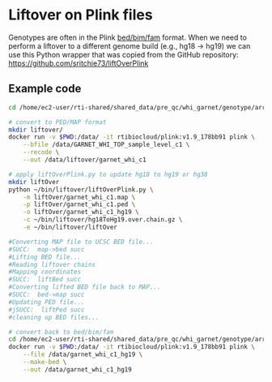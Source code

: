 # Liftover on Plink files
Genotypes are often in the Plink [bed/bim/fam](https://www.cog-genomics.org/plink/1.9/formats#bed) format. When we need to perform a liftover to a different genome build (e.g., hg18 -> hg19) we can use this Python wrapper that was copied from the GitHub repository: https://github.com/sritchie73/liftOverPlink

## Example code

```bash
cd /home/ec2-user/rti-shared/shared_data/pre_qc/whi_garnet/genotype/array/observed/0001/c1/phg000139.v1.GARNET_WHI.genotype-calls-matrixfmt.c1/sample_level_unfiltered_PLINK_set/

# convert to PED/MAP format
mkdir liftover/
docker run -v $PWD:/data/ -it rtibiocloud/plink:v1.9_178bb91 plink \
    --bfile /data/GARNET_WHI_TOP_sample_level_c1 \
    --recode \
    --out /data/liftover/garnet_whi_c1

# apply liftOverPlink.py to update hg18 to hg19 or hg38
mkdir liftOver
python ~/bin/liftover/liftOverPlink.py \
    -m liftOver/garnet_whi_c1.map \
    -p liftOver/garnet_whi_c1.ped \
    -o liftOver/garnet_whi_c1_hg19 \
    -c ~/bin/liftover/hg18ToHg19.over.chain.gz \
    -e ~/bin/liftover/liftOver

#Converting MAP file to UCSC BED file...
#SUCC:  map->bed succ
#Lifting BED file...
#Reading liftover chains
#Mapping coordinates
#SUCC:  liftBed succ
#Converting lifted BED file back to MAP...
#SUCC:  bed->map succ
#Updating PED file...
#jSUCC:  liftPed succ
#cleaning up BED files...

# convert back to bed/bim/fam
cd /home/ec2-user/rti-shared/shared_data/pre_qc/whi_garnet/genotype/array/observed/0001/c1/phg000139.v1.GARNET_WHI.genotype-calls-matrixfmt.c1/sample_level_unfiltered_PLINK_set/liftOver
docker run -v $PWD:/data/ -it rtibiocloud/plink:v1.9_178bb91 plink \
    --file /data/garnet_whi_c1_hg19 \
    --make-bed \
    --out /data/garnet_whi_c1_hg19
```

